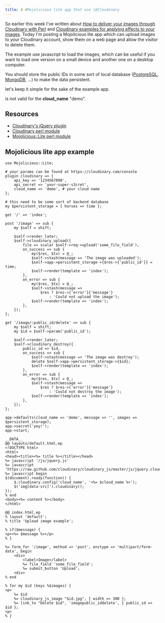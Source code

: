```yaml
---
title: A #Mojolicious lite app that use \@Cloudinary
---
```


So earlier this week I've written about [How to deliver your images
through Cloudinary with
Perl](/perl/2012-07-10-cloudinary-how-to-deliver-your-static-images) and
[Cloudinary examples for applying effects to your
images](/perl/2012-07-11-cloudinary-effects). Today I'm posting a
Mojolicious lite app which can upload images to your Cloudinary account,
show them on a web page and allow the visitor to delete them.

The example use javascript to load the images, which can be useful if
you want to load one version on a small device and another one on a
desktop computer.

You should store the public IDs in some sort of local database
([PostgreSQL](http://www.postgresql.org),
[MongoDB](http://www.mongodb.org), ...) to make the data persistent.

let's keep it simple for the sake of the example app.

is not valid for the **cloud_name** "demo".

## Resources

-   [Cloudinary's jQuery
    plugin](http://cloudinary.com/blog/cloudinary_s_jquery_library_for_embedding_and_transforming_images)
-   [Cloudinary perl module](http://metacpan.org/module/Cloudinary)
-   [Mojolicious::Lite perl
    module](http://metacpan.org/module/Mojolicious::Lite)

## Mojolicious lite app example

    use Mojolicious::Lite;

    # your params can be found at https://cloudinary.com/console
    plugin cloudinary => {
        api_key => '1234567890',
        api_secret => 'your-super-s3cret',
        cloud_name => 'demo', # your cloud name
    };

    # this need to be some sort of backend database
    my $persistent_storage = { horses => time };

    get '/' => 'index';

    post '/image' => sub {
        my $self = shift;

        $self->render_later;
        $self->cloudinary_upload({
            file => scalar $self->req->upload('some_file_field'),
            on_success => sub {
                my($res, $tx) = @_;
                $self->stash(message => 'The image was uploaded');
                $self->app->persistent_storage->{$res->{'public_id'}} = time;
                $self->render(template => 'index');
            },
            on_error => sub {
                my($res, $tx) = @_;
                $self->stash(message =>
                    $res ? $res->{'error'}{'message'}
                        : 'Could not upload the image');
                $self->render(template => 'index');
            },
        });
    };

    get '/image/:public_id/delete' => sub {
        my $self = shift;
        my $id = $self->param('public_id');

        $self->render_later;
        $self->cloudinary_destroy({
            public_id => $id,
            on_success => sub {
                $self->stash(message => 'The image was destroy');
                delete $self->app->persistent_storage->{$id};
                $self->render(template => 'index');
            },
            on_error => sub {
                my($res, $tx) = @_;
                $self->stash(message =>
                    $res ? $res->{'error'}{'message'}
                        : 'Could not destroy the image');
                $self->render(template => 'index');
            },
        });
    };

    app->defaults(cloud_name => 'demo', message => '', images => $persistent_storage);
    app->secret('yey!');
    app->start;

    __DATA__
    @@ layouts/default.html.ep
    <!DOCTYPE html>
    <html>
    <head><title><%= title %></title></head>
    %= javascript '/js/jquery.js'
    %= javascript 'https://raw.github.com/cloudinary/cloudinary_js/master/js/jquery.cloudinary.js';
    %= javascript begin
    $(document).ready(function() {
        $.cloudinary.config('cloud_name', '<%= $cloud_name %>');
        $('img[data-src]').cloudinary();
    });
    % end
    <body><%= content %></body>
    </html>

    @@ index.html.ep
    % layout 'default';
    % title 'Upload image example';

    % if($message) {
    <p><%= $message %></p>
    % }

    %= form_for '/image', method => 'post', enctype => 'multipart/form-data', begin
        <div>
            <label>Image</label>
            %= file_field 'some_file_field';
            %= submit_button 'Upload';
        <div>
    % end

    % for my $id (keys %$images) {
    <p>
        %= $id
        %= cloudinary_js_image "$id.jpg", { width => 300 };
        %= link_to "Delete $id", 'imagepublic_iddelete', { public_id => $id };
    <p>
    % }

 
